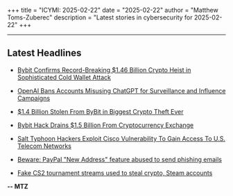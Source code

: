 +++
title = "ICYMI: 2025-02-22"
date = "2025-02-22"
author = "Matthew Toms-Zuberec"
description = "Latest stories in cybersecurity for 2025-02-22"
+++

---------------------------------------------------------------------------
## Latest Headlines
- [Bybit Confirms Record-Breaking $1.46 Billion Crypto Heist in Sophisticated Cold Wallet Attack](https://thehackernews.com/2025/02/bybit-confirms-record-breaking-146.html)

- [OpenAI Bans Accounts Misusing ChatGPT for Surveillance and Influence Campaigns](https://thehackernews.com/2025/02/openai-bans-accounts-misusing-chatgpt.html)

- [$1.4 Billion Stolen From ByBit in Biggest Crypto Theft Ever](https://www.wired.com/story/1-4-billion-stolen-from-bybit-in-biggest-crypto-theft-ever/)

- [Bybit Hack Drains $1.5 Billion From Cryptocurrency Exchange](https://www.securityweek.com/bybit-hack-drains-1-5-billion-from-cryptocurrency-exchange/)

- [Salt Typhoon Hackers Exploit Cisco Vulnerability To Gain Access To U.S. Telecom Networks](https://cybersecuritynews.com/salt-typhoon-hackers-exploit-cisco-vulnerability/)

- [Beware: PayPal "New Address" feature abused to send phishing emails](https://www.bleepingcomputer.com/news/security/beware-paypal-new-address-feature-abused-to-send-phishing-emails/)

- [Fake CS2 tournament streams used to steal crypto, Steam accounts](https://www.bleepingcomputer.com/news/security/fake-cs2-tournament-streams-used-to-steal-crypto-steam-accounts/)

**-- MTZ**